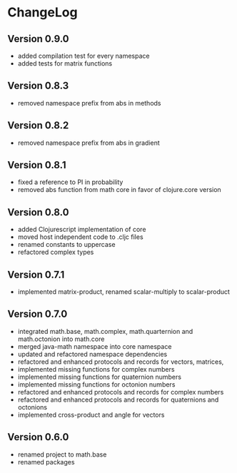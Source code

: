 ChangeLog
=========

Version 0.9.0
-------------
* added compilation test for every namespace
* added tests for matrix functions

Version 0.8.3
-------------
* removed namespace prefix from abs in methods

Version 0.8.2
-------------
* removed namespace prefix from abs in gradient

Version 0.8.1
-------------
* fixed a reference to PI in probability
* removed abs function from math core in favor of clojure.core version

Version 0.8.0
-------------
* added Clojurescript implementation of core
* moved host independent code to .cljc files
* renamed constants to uppercase
* refactored complex types

Version 0.7.1
-------------
* implemented matrix-product, renamed scalar-multiply to scalar-product

Version 0.7.0
-------------
* integrated math.base, math.complex, math.quarternion and math.octonion
  into math.core
* merged java-math namespace into core namespace
* updated and refactored namespace dependencies
* refactored and enhanced protocols and records for vectors, matrices,
* implemented missing functions for complex numbers
* implemented missing functions for quaternion numbers
* implemented missing functions for octonion numbers
* refactored and enhanced protocols and records for complex numbers
* refactored and enhanced protocols and records for quaternions and octonions
* implemented cross-product and angle for vectors


Version 0.6.0
-------------
* renamed project to math.base
* renamed packages

